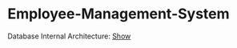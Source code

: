 # Employee-Management-System
Database Internal Architecture: [Show](https://miro.com/welcomeonboard/OWZ1YVVVUnFodFNCdWtXbmVlQVRmUFB3UDBlUWgwWTJtUElrOFUxV2MyZ2txdjRWb1RIallyS2pmVUZ4MzhuV3wzNDU4NzY0NTE4MDg2NzUwNTU4fDI=?share_link_id=142566152786)
